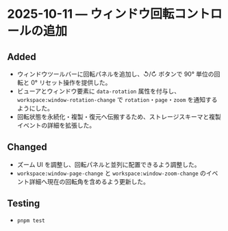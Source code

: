 # 2025-10-11 — ウィンドウ回転コントロールの追加

## Added
- ウィンドウツールバーに回転パネルを追加し、↺/↻ ボタンで 90° 単位の回転と 0° リセット操作を提供した。
- ビューアとウィンドウ要素に `data-rotation` 属性を付与し、`workspace:window-rotation-change` で `rotation`・`page`・`zoom` を通知するようにした。
- 回転状態を永続化・複製・復元へ伝搬するため、ストレージスキーマと複製イベントの詳細を拡張した。

## Changed
- ズーム UI を調整し、回転パネルと並列に配置できるよう調整した。
- `workspace:window-page-change` と `workspace:window-zoom-change` のイベント詳細へ現在の回転角を含めるよう更新した。

## Testing
- `pnpm test`
